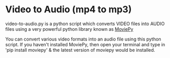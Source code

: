 # Video to Audio (mp4 to mp3)

video-to-audio.py is a python script which converts VIDEO files into AUDIO files using a very powerful python library known as [MoviePy](https://pypi.org/project/moviepy/)

You can convert various video formats into an audio file using this python script.
If you haven't installed MoviePy, then open your terminal and type in 'pip install moviepy' & the latest version of moviepy would be installed.
